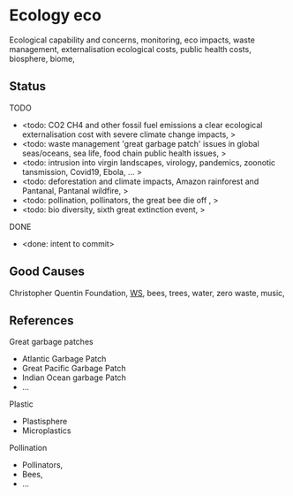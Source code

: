 # Ecology eco

Ecological capability and concerns, monitoring, eco impacts, waste management, externalisation ecological costs, public health costs, biosphere, biome, 

## Status

TODO
* <todo: CO2 CH4 and other fossil fuel emissions a clear ecological externalisation cost with severe climate change impacts, >
* <todo: waste management 'great garbage patch' issues in global seas/oceans, sea life, food chain public health issues,  >
* <todo: intrusion into virgin landscapes, virology, pandemics, zoonotic tansmission, Covid19, Ebola, ... >
* <todo: deforestation and climate impacts, Amazon rainforest and Pantanal, Pantanal wildfire, >
* <todo: pollination, pollinators, the great bee die off , >
* <todo: bio diversity, sixth great extinction event, >

DONE
* <done: intent to commit>

## Good Causes

Christopher Quentin Foundation, [WS](https://christopherquentin.com/), bees, trees, water, zero waste, music, 

## References

Great garbage patches
* Atlantic Garbage Patch
* Great Pacific Garbage Patch
* Indian Ocean garbage Patch
* ...

Plastic
* Plastisphere
* Microplastics

Pollination
* Pollinators, 
* Bees,
* ...

